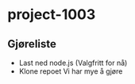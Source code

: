 # project-1003

## Gjøreliste
- Last ned node.js (Valgfritt for nå)
- Klone repoet
Vi har mye å gjøre
